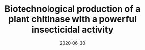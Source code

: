 ---
title: "Biotechnological production of a plant chitinase with a powerful insecticidal activity"
collection: publications
permalink: /publication/2020-06-30-biotechnological-production-of-a-plant-chitinase-with-a-powerful-insecticidal-activity
date: 2020-06-30
venue: "Departament de Biologia Animal, de Biologia Vegetal i d'Ecologia"
citation: 'Soledad Martos (coordinator), Sordé, T.; Pulido, C. & Morlà-Folch, T. (2020). Social and Media impact of Biochitinase Project. Biotechnological production of a plant chitinase with a powerful insecticidal activity. Autonomous University of Barcelona.'
category: 'report'
---